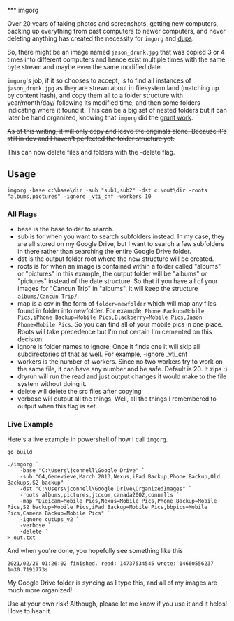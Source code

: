 *** imgorg

Over 20 years of taking photos and screenshots, getting new computers, backing up everything from past computers to newer computers, and never deleting anything has created the necessity for `imgorg` and [dups](https://gitpub.com/jasontconnell/dups).

So, there might be an image named `jason_drunk.jpg` that was copied 3 or 4 times into different computers and hence exist multiple times with the same byte stream and maybe even the same modified date.

`imgorg`'s job, if it so chooses to accept, is to find all instances of `jason_drunk.jpg` as they are strewn about in filesystem land (matching up by content hash), and copy them all to a folder structure with year/month/day/ following its modified time, and then some folders indicating where it found it. This can be a big set of nested folders but it can later be hand organized, knowing that `imgorg` did the [grunt work](https://www.jasontconnell.com/2018/08/26/grunt-work-principle).

~~As of this writing, it will only copy and leave the originals alone. Because it's still in dev and I haven't perfected the folder structure yet.~~

This can now delete files and folders with the -delete flag.

## Usage

```
imgorg -base c:\base\dir -sub "sub1,sub2" -dst c:\out\dir -roots "albums,pictures" -ignore _vti_cnf -workers 10
```

### All Flags

- base is the base folder to search.
- sub is for when you want to search subfolders instead. In my case, they are all stored on my Google Drive, but I want to search a few subfolders in there rather than searching the entire Google Drive folder.
- dst is the output folder root where the new structure will be created.
- roots is for when an image is contained within a folder called "albums" or "pictures" in this example, the output folder will be "albums" or "pictures" instead of the date structure. So that if you have all of your images for "Cancun Trip" in "albums", it will keep the structure `albums/Cancun Trip/`.
- map is a csv in the form of `folder=newfolder` which will map any files found in folder into newfolder. For example, `Phone Backup=Mobile Pics,iPhone Backup=Mobile Pics,Blackberry=Mobile Pics,Jason Phone=Mobile Pics`. So you can find all of your mobile pics in one place. Roots will take precedence but I'm not certain I'm cemented on this decision.
- ignore is folder names to ignore. Once it finds one it will skip all subdirectories of that as well. For example, -ignore _vti_cnf
- workers is the number of workers. Since no two workers try to work on the same file, it can have any number and be safe. Default is 20. It zips :)
- dryrun will run the read and just output changes it would make to the file system without doing it.
- delete will delete the src files after copying
- verbose will output all the things. Well, all the things I remembered to output when this flag is set.


### Live Example
Here's a live example in powershell of how I call `imgorg`.

```
go build

./imgorg `
    -base "C:\Users\jconnell\Google Drive" `
    -sub "G4,Genevieve,March 2013,Nexus,iPad Backup,Phone Backup,Old Backups,S2 backup" `
    -dst "C:\Users\jconnell\Google Drive\OrganizedImages" `
    -roots albums,pictures,jtccom,canada2002,connells `
    -map "Digicam=Mobile Pics,Nexus=Mobile Pics,Phone Backup=Mobile Pics,S2 backup=Mobile Pics,iPad Backup=Mobile Pics,bbpics=Mobile Pics,Camera Backup=Mobile Pics" `
    -ignore cutUps_v2 `
    -verbose `
    -delete `
> out.txt
```

And when you're done, you hopefully see something like this

`2021/02/20 01:26:02 finished. read: 14737534545 wrote: 14660556237 1m30.7191773s`

My Google Drive folder is syncing as I type this, and all of my images are much more organized!

Use at your own risk!  Although, please let me know if you use it and it helps! I love to hear it.
